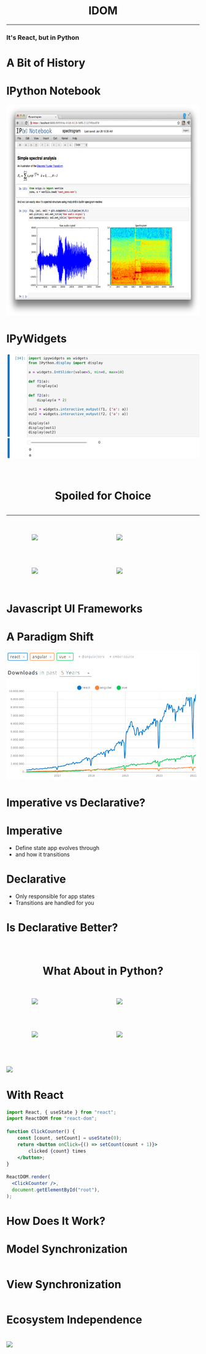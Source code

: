 <span data-idom="views.header"/>

# <div style="display:flex;justify-content:center;">IDOM</div>

---

### It's React, but in Python

<!--

IDOM
of which I'm the creator

new Framework for building
full-stack, interactive, web applications
in pure Python

best compared to...

Plotly Dash
Streamlit
PyWebIO
others...

-->


# A Bit of History

<!--

before dive into things
bit of history
give some insite into why
created IDOM

gonna start by...

 -->


# IPython Notebook

<img src="https://github.com/rmorshea/talks/raw/idom-its-react-but-in-python/static/ipython-notebook.png" style="height:550px" />

<!--

a browser-based interactive computing
environment for Python

came to popularity
~2010-2012

and remains popular so today

in the form of
Jupyter Lab
and the "Jovian" ecosystem

part of the reason its still popular...

-->


# IPyWidgets

<img src="https://github.com/rmorshea/talks/raw/idom-its-react-but-in-python/static/ipywidgets-interaction.gif" />

<!--

related project

~2012-2014

leveraged IPython Notebook APIs

to give Python bidirectional comms with Browser

thus, brought interactivity to Python
more than just a REPL

see example

ipywidgets
important part
of spuring Python's popularity
amongst scientists

allowed for creation of
interactive
computing tools
for non-engineers

scientists no longer had to
learn Javascript
to make User Interfaces
for themselves or others
in order to make their work
more approachable
easier to analyze

since creation
IPyWidgets
has become a UI framework
in its own right
through tool Viola
strips away notebook interface
only show cell outputs

-->


#

<!--

since then
spoiled for choice
in space of
python-based user interface frameworks

bokeh
panel
streamlit
dash

others...

before we get too excited
about this progress

take a step
focus on what these frameworks can do better
because many suffer
from similar set of problems

want to do that
by looking at...

 -->

<div style="display:flex;justify-content:center;">
  <h1>Spoiled for Choice</h1>
</div>

---

<div style="width:100%">
  <div style="display:flex;justify-content:center;">
    <img style="width:30%;margin:7%" src="https://static.bokeh.org/branding/logos/bokeh-logo.svg" />
    <img style="width:30%;margin:7%" src="https://panel.holoviz.org/_static/logo_stacked.png" />
  </div>
  <div style="display:flex;justify-content:center;">
    <img style="width:30%;margin:7%" src="https://avatars.githubusercontent.com/u/5997976?s=200&v=4" />
    <img style="width:30%;margin:7%" src="https://streamlit.io/images/brand/streamlit-logo-primary-colormark-darktext.svg" />
  </div>
</div>


# Javascript UI Frameworks


<!--

js frameworks over same time period...

This is where the "React"
from the title
comes into the picture

get a sense for familiarity...
Have heard of React?
Have used React?
Use it daily/weekly?

if you're unfamiliar don't wory.
part of the point
I don't want you need to know about
Javascript or React

just want to explain what it gets right
about UI frameworks in general

and how that informed development of IDOM

-->


# A Paradigm Shift

<img src="https://github.com/rmorshea/talks/raw/idom-its-react-but-in-python/static/js-shift-to-declarative.png" />

<!--

2015-2017

paradigm shift
within world of Javascript UI Framework

new declarative frameworks
like React and Vue
gained popularity

over old imperative ones
like Angular
which had been extremely popular prior

While there are many fads in the JS world
declarative frameworks
and React specifically
seem to have staying power.

based on the graph
not going anywhere anytime soon

to understand why
need to talk about those two terms

-->


# Imperative vs Declarative?

<!--

high level
these terms
describe two programming paradigms

depending on context
what paradigm you're programming in

stylistic choice
one you might not even be aware you're making

or enforced by a framework or programming language

what is difference?

-->

# Imperative

<!--

what it means
to operate in imperative
with respect to making web applications

you as developer
are responsible for

-->

- Define state app evolves through
- and how it transitions

<!--

In short, you as the developer have very fine grained control

-->


# Declarative

- Only responsible for app states
- Transitions are handled for you


# Is Declarative Better?

<!--

So why are declarative JS frameworks
gaining market share?

may have noticed
in declarative

one less thing for programmer to worry about
that being
details those transtions between states
of course
at the cost of control

but many times we don't want that burden
bugs
extra work

-->


#
<div style="display:flex;justify-content:center;">
  <h1>What About in Python?</h1>
</div>

<!--

So going back to Python UI frameworks

Have they learned the same lesson?

Declarative programs tends to be
easier to do correctly

unfortunately, no
not really

all
one form or another
fall prey problems of
imperative design patterns

-->

<div style="width:100%">
  <div style="display:flex;justify-content:center;">
    <img style="width:30%;margin:7%" src="https://static.bokeh.org/branding/logos/bokeh-logo.svg" />
    <img style="width:30%;margin:7%" src="https://panel.holoviz.org/_static/logo_stacked.png" />
  </div>
  <div style="display:flex;justify-content:center;">
    <img style="width:30%;margin:7%" src="https://avatars.githubusercontent.com/u/5997976?s=200&v=4" />
    <img style="width:30%;margin:7%" src="https://streamlit.io/images/brand/streamlit-logo-primary-colormark-darktext.svg" />
  </div>
</div>

#

<!--

That's where IDOM comes in

unlike peers
IDOM takes heavy inspiration from the React UI Framework

thus has many of the same declarative virtues

Beyond that though
IDOM as UI framework for Python is unusually powerful

because

puts nearly all the same capabilities of the React
into the hands of Python developers

which, mind you, React is a JS Framework
and having near parity
with features of a JS Framework
is pretty unheard of

why should we care?
well as example


SCROLL DOWN!

all following were implemented in pure python
without writing any custom JS

what JS is used works "out of the box"
without any extra install/build steps
will talk a bit about that later

victory charting library
pigeon mapping tool
basic HTML
from scrath

...and as may have been guessing
even these slides were made with IDOM


But it also doesn't give up the things that are great about Python
MATPLOTLIB!

-->

<div style="height:27vh" />
<img src="https://raw.githubusercontent.com/idom-team/idom/main/branding/svg/idom-logo.svg" />
<div style="height:50vh" />

<span data-idom="views.gallery" />

<div style="height:25vh" />


#

<span data-idom="views.editor" />


# With React

<!--

This is Javascript (JSX specifically)
so the syntax looks weird

just note a few things

-->

```jsx
import React, { useState } from "react";
import ReactDOM from "react-dom";

function ClickCounter() {
    const [count, setCount] = useState(0);
    return <button onClick={() => setCount(count + 1)}>
        clicked {count} times
    </button>;
}

ReactDOM.render(
  <ClickCounter />,
  document.getElementById("root"),
);
```


# How Does It Work?

<!--

How does IDOM manage this

And why haven't other frameworks already done this

comes down to their general architectures

-->


# Model Synchronization

<!--

IDOM's peers go a route of

synchronizing a model,
which represents underlying state of app,
between server client
where client translates that model into a view
that is displayed to user

when user interacts with view
client sends event back to server
server updates the model
and the model gets resynced

the problem here
if our goal is to empower Python users
is that responsibilities are divided
between server/client

server responsible for updating model
the client responsible for translating model into view

-->

<div style="display:flex;justify-content:center;">
  <span data-idom="views.img" data-file="mvc-flow-diagram.svg" />
</div>


# View Synchronization

<!--

IDOM takes different approach
synchronizes representation of view
known as VDOM
(won't get into, could be whole other talk)
between server and client

as a result,
the server, and thus the Python developer
gains control over translating the model into the view

the specific implementation here shows that
things known as "components"
reusuable functions for contructing a part of the view
are composed together to create the whole view

for ex, click counter from before was a "component"

something called
a "layout" takes that representation of the view,
checks what's changed
sends the difference to the client
client then uses that diff to synchronize its
representation of the view

the user can the interact
the components re-render and thus the cycle starts again
 -->

<div style="display:flex;justify-content:center;">
  <span data-idom="views.img" data-file="idom-flow-diagram.svg" />
</div>


# Ecosystem Independence

<!--

Last thing want to touch on


 -->


#

<img src="https://raw.githubusercontent.com/idom-team/idom/main/branding/svg/idom-logo.svg" />
